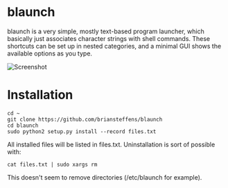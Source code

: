blaunch
========

blaunch is a very simple, mostly text-based program launcher, which basically
just associates character strings with shell commands. These shortcuts can be
set up in nested categories, and a minimal GUI shows the available options as
you type.

![Screenshot](https://s3.amazonaws.com/briansteffens/blaunch.png)

# Installation

```
cd ~
git clone https://github.com/briansteffens/blaunch
cd blaunch
sudo python2 setup.py install --record files.txt
```

All installed files will be listed in files.txt. Uninstallation is sort of
possible with:

```
cat files.txt | sudo xargs rm
```

This doesn't seem to remove directories (/etc/blaunch for example).
